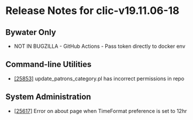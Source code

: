 
# Release Notes for clic-v19.11.06-18

## Bywater Only

- NOT IN BUGZILLA - GitHub Actions - Pass token directly to docker env

## Command-line Utilities

- [[25853]](http://bugs.koha-community.org/bugzilla3/show_bug.cgi?id=25853) update_patrons_category.pl has incorrect permissions in repo

## System Administration

- [[25617]](http://bugs.koha-community.org/bugzilla3/show_bug.cgi?id=25617) Error on about page when TimeFormat preference is set to 12hr


